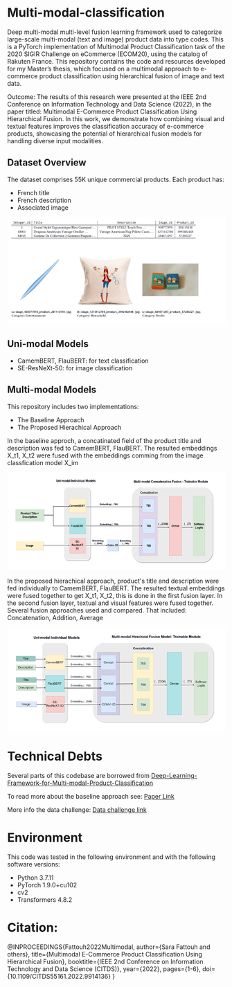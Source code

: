 # Multi-modal-classification
Deep multi-modal multi-level fusion learning framework used to categorize large-scale multi-modal (text and image) product data into type codes.
This is a PyTorch implementation of Multimodal Product Classification task of the 2020 SIGIR Challenge on eCommerce (ECOM20), using the catalog of Rakuten France. 
This repository contains the code and resources developed for my Master’s thesis, which focused on a multimodal approach to e-commerce product classification using hierarchical fusion of image and text data.

Outcome: The results of this research were presented at the IEEE 2nd Conference on Information Technology and Data Science (2022), in the paper titled:
Multimodal E-Commerce Product Classification Using Hierarchical Fusion.
In this work, we demonstrate how combining visual and textual features improves the classification accuracy of e-commerce products, showcasing the potential of hierarchical fusion models for handling diverse input modalities.


## Dataset Overview 

The dataset comprises 55K unique commercial products. Each product has: 
- French title
- French description 
- Associated image

![alt text](https://github.com/SaraFattouh/Multi-modal-classification/blob/master/Example_products.png)

## Uni-modal Models
- CamemBERT, FlauBERT: for text classification
- SE-ResNeXt-50: for image classification

## Multi-modal Models

This repository includes two implementations: 
- The Baseline Approach
- The Proposed Hierachical Approach

In the baseline approch, a concatinated field of the product title and description was fed to CamemBERT, FlauBERT. The resulted embeddings X_t1, X_t2 were fused with the embeddings comming from the image classfication model X_im

![alt text](https://github.com/SaraFattouh/Multi-modal-classification/blob/master/Baseline.png)


In the proposed hierachical approach, product's title and description were fed individually to CamemBERT, FlauBERT. The resulted textual embeddings were fused together to get X_t1, X_t2, this is done in the first fusion layer. In the second fusion layer, textual and visual features were fused together. Several fusion approaches used and compared. That included: Concatenation, Addition, Average 

![alt text](https://github.com/SaraFattouh/Multi-modal-classification/blob/master/Multi-modal.png)

# Technical Debts

Several parts of this codebase are borrowed from [Deep-Learning-Framework-for-Multi-modal-Product-Classification](https://github.com/depshad/Deep-Learning-Framework-for-Multi-modal-Product-Classification) 


To read more about the baseline approach see: [Paper Link](https://sigir-ecom.github.io/ecom20DCPapers/SIGIR_eCom20_DC_paper_8.pdf) 

More info the data challenge: [Data challenge link](https://sigir-ecom.github.io/ecom2020/index.html) 

# Environment 
This code was tested in the following environment and with the following software versions:
- Python 3.7.11
- PyTorch 1.9.0+cu102
- cv2
- Transformers 4.8.2

# Citation:
@INPROCEEDINGS{Fattouh2022Multimodal,
  author={Sara Fattouh and others},
  title={Multimodal E-Commerce Product Classification Using Hierarchical Fusion},
  booktitle={IEEE 2nd Conference on Information Technology and Data Science (CITDS)},
  year={2022},
  pages={1-6},
  doi={10.1109/CITDS55161.2022.9914136}
}







